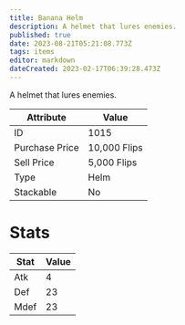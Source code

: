 ```yaml
---
title: Banana Helm
description: A helmet that lures enemies.
published: true
date: 2023-08-21T05:21:08.773Z
tags: items
editor: markdown
dateCreated: 2023-02-17T06:39:28.473Z
---
```


A helmet that lures enemies.

|Attribute|Value|
|-|-|
|ID|1015|
|Purchase Price|10,000 Flips|
|Sell Price|5,000 Flips|
|Type|Helm|
|Stackable|No|

# Stats
|Stat|Value|
|-|-|
|Atk|4|
|Def|23|
|Mdef|23|
